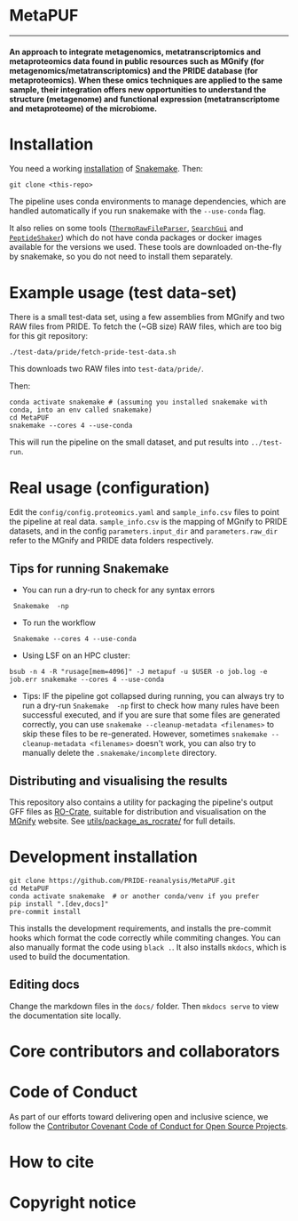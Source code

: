 # MetaPUF
____________________________________

####  An approach to integrate metagenomics, metatranscriptomics and metaproteomics data found in public resources such as MGnify (for metagenomics/metatranscriptomics) and the PRIDE database (for metaproteomics). When these omics techniques are applied to the same sample, their integration offers new opportunities to understand the structure (metagenome) and functional expression (metatranscriptome and metaproteome) of the microbiome.

# Installation
You need a working [installation](https://snakemake.readthedocs.io/en/stable/getting_started/installation.html) of [Snakemake](https://snakemake.readthedocs.io/en/stable/).
Then:
```shell
git clone <this-repo>
```

The pipeline uses conda environments to manage dependencies, which are handled automatically if you run snakemake with the `--use-conda` flag.

It also relies on some tools ([`ThermoRawFileParser`](https://github.com/compomics/ThermoRawFileParser), [`SearchGui`](http://compomics.github.io/projects/searchgui) and [`PeptideShaker`](http://compomics.github.io/projects/peptide-shaker))
which do not have conda packages or docker images available for the versions we used.
These tools are downloaded on-the-fly by snakemake, so you do not need to install them separately.

# Example usage (test data-set)
There is a small test-data set, using a few assemblies from MGnify and two RAW files from PRIDE.
To fetch the (~GB size) RAW files, which are too big for this git repository:
```shell
./test-data/pride/fetch-pride-test-data.sh
```
This downloads two RAW files into `test-data/pride/`.

Then:
```shell
conda activate snakemake # (assuming you installed snakemake with conda, into an env called snakemake)
cd MetaPUF
snakemake --cores 4 --use-conda
```
This will run the pipeline on the small dataset, and put results into `../test-run`.

# Real usage (configuration)
Edit the `config/config.proteomics.yaml` and `sample_info.csv` files to point the pipeline at real data.
`sample_info.csv` is the mapping of MGnify to PRIDE datasets, and in the config `parameters.input_dir` and `parameters.raw_dir` refer to the MGnify and PRIDE data folders respectively.


## Tips for running Snakemake
- You can run a dry-run to check for any syntax errors
```
 Snakemake  -np
```

- To run the workflow
```
 Snakemake --cores 4 --use-conda
```

- Using LSF on an HPC cluster:
```shell
bsub -n 4 -R "rusage[mem=4096]" -J metapuf -u $USER -o job.log -e job.err snakemake --cores 4 --use-conda
```

- Tips: IF the pipeline got collapsed during running, you can always try to run a dry-run `Snakemake  -np` first to check how many rules have been successful executed, and if you are sure that some files are generated correctly, you can use `snakemake --cleanup-metadata <filenames>` to skip these files to be re-generated. However, sometimes `snakemake --cleanup-metadata <filenames>` doesn't work, you can also try to manually delete the `.snakemake/incomplete` directory.

## Distributing and visualising the results
This repository also contains a utility for packaging the pipeline's output GFF files as [RO-Crate](https://www.researchobject.org/ro-crate/), suitable for distribution and visualisation on the [MGnify](https://www.ebi.ac.uk/metagenomics/) website.
See [utils/package_as_rocrate/](utils/package_as_rocrate/README.md) for full details.

# Development installation
```shell
git clone https://github.com/PRIDE-reanalysis/MetaPUF.git
cd MetaPUF
conda activate snakemake  # or another conda/venv if you prefer
pip install ".[dev,docs]"
pre-commit install
```

This installs the development requirements, and installs the pre-commit hooks which format the code correctly while commiting changes.
You can also manually format the code using `black .`.
It also installs `mkdocs`, which is used to build the documentation.

## Editing docs
Change the markdown files in the `docs/` folder.
Then `mkdocs serve` to view the documentation site locally.

# Core contributors and collaborators

# Code of Conduct
As part of our efforts toward delivering open and inclusive science, we follow the [Contributor Covenant Code of Conduct for Open Source Projects](https://www.contributor-covenant.org/version/2/0/code_of_conduct/).

# How to cite

# Copyright notice
